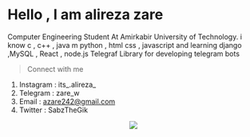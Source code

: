 # Hello , I am alireza zare

Computer Engineering Student At Amirkabir University of Technology.
i know c , c++ , java m python , html css , javascript
and learning django ,MySQL , React , node.js Telegraf Library for developing telegram bots  
>Connect with me
 1. Instagram : its_.alireza_
 2. Telegram : zare_w
 3. Email : azare242@gmail.com
 4. Twitter : SabzTheGik

<div align="center"><img src="https://github-readme-stats.vercel.app/api?username=azare242&show_icons=true&count_private=true&hide_border=true" align="center" /></div>
